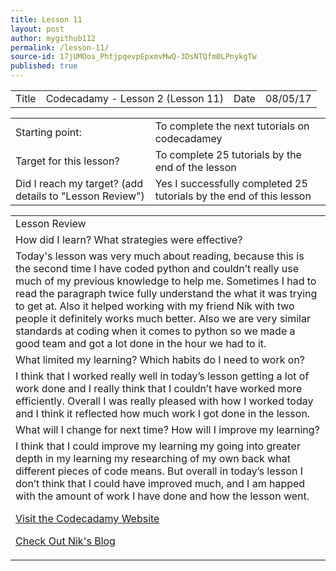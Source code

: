 ```yaml
---
title: Lesson 11
layout: post
author: mygithub112
permalink: /lesson-11/
source-id: 17jUMOos_PhtjpqevpEpxmvMwQ-3DsNTQfm0LPnykgTw
published: true
---
```

<table>
  <tr>
    <td>Title</td>
    <td>Codecadamy - Lesson 2 (Lesson 11)</td>
    <td>Date</td>
    <td>08/05/17</td>
  </tr>
</table>


<table>
  <tr>
    <td>Starting point:</td>
    <td>To complete the next tutorials on codecadamey</td>
  </tr>
  <tr>
    <td>Target for this lesson?</td>
    <td>To complete 25 tutorials by the end of the lesson</td>
  </tr>
  <tr>
    <td>Did I reach my target? 
(add details to "Lesson Review")</td>
    <td> Yes I successfully completed 25 tutorials by the end of this lesson</td>
  </tr>
</table>


<table>
  <tr>
    <td>Lesson Review</td>
  </tr>
  <tr>
    <td>How did I learn? What strategies were effective? </td>
  </tr>
  <tr>
    <td>Today's lesson was very much about reading, because this is the second time I have coded python and couldn’t really use much of my previous knowledge to help me. Sometimes I had to read the paragraph twice fully understand the what it was trying to get at. Also it helped working with my friend Nik with two people it definitely works much better. Also we are very similar standards at coding when it comes to python so we made a good team and got a lot done in the hour we had to it.</td>
  </tr>
  <tr>
    <td>What limited my learning? Which habits do I need to work on? </td>
  </tr>
  <tr>
    <td>I think that I worked really well in today’s lesson getting a lot of work done and I really think that I couldn’t have worked more efficiently. Overall I was really pleased with how I worked today and I think it reflected how much work I got done in the lesson.</td>
  </tr>
  <tr>
    <td>What will I change for next time? How will I improve my learning?</td>
  </tr>
  <tr>
    <td>I think that I could improve my learning my going into greater depth in my learning my researching of my own back what different pieces of code means. But overall in today’s lesson I don’t think that I could have improved much, and I am happed with the amount of work I have done and how the lesson went.
<html>
<body>

<p><a href="https://www.codecadamy.com">Visit the Codecadamy Website</a></p>

</body>
</html>

<html>
<body>

<p><a href="https://theipod3339.github.io">Check Out Nik's Blog</a></p>

</body>
</html>


